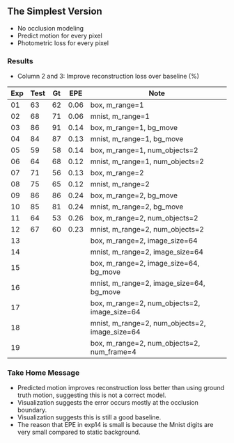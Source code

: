 ## The Simplest Version

- No occlusion modeling
- Predict motion for every pixel
- Photometric loss for every pixel

### Results

- Column 2 and 3: Improve reconstruction loss over baseline (%) 

| Exp  | Test | Gt   | EPE  | Note |
| ---- | ---- | ---- | ---- | ---- | 
| 01 | 63 | 62 | 0.06 | box, m_range=1 |
| 02 | 68 | 71 | 0.06 | mnist, m_range=1 |
| 03 | 86 | 91 | 0.14 | box, m_range=1, bg_move |
| 04 | 84 | 87 | 0.13 | mnist, m_range=1, bg_move |
| 05 | 59 | 58 | 0.14 | box, m_range=1, num_objects=2 |
| 06 | 64 | 68 | 0.12 | mnist, m_range=1, num_objects=2 |
| 07 | 71 | 56 | 0.13 | box, m_range=2 |
| 08 | 75 | 65 | 0.12 | mnist, m_range=2 |
| 09 | 86 | 86 | 0.24 | box, m_range=2, bg_move |
| 10 | 85 | 81 | 0.24 | mnist, m_range=2, bg_move |
| 11 | 64 | 53 | 0.26 | box, m_range=2, num_objects=2 |
| 12 | 67 | 60 | 0.23 | mnist, m_range=2, num_objects=2 |
| 13 |  |  |  | box, m_range=2, image_size=64 |
| 14 |  |  |  | mnist, m_range=2, image_size=64 |
| 15 |  |  |  | box, m_range=2, image_size=64, bg_move |
| 16 |  |  |  | mnist, m_range=2, image_size=64, bg_move |
| 17 |  |  |  | box, m_range=2, num_objects=2, image_size=64 |
| 18 |  |  |  | mnist, m_range=2, num_objects=2, image_size=64 |
| 19 |  |  |  | box, m_range=2, num_objects=2, num_frame=4 |

### Take Home Message

- Predicted motion improves reconstruction loss better than using ground truth motion, suggesting this is not a correct model.
- Visualization suggests the error occurs mostly at the occlusion boundary.
- Visualization suggests this is still a good baseline.
- The reason that EPE in exp14 is small is because the Mnist digits are very small compared to static background. 
